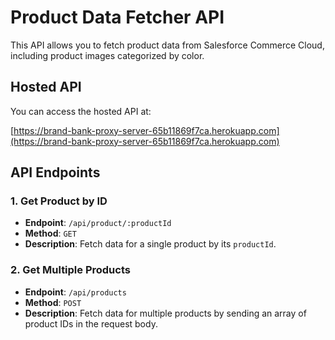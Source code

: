 # Product Data Fetcher API

This API allows you to fetch product data from Salesforce Commerce Cloud, including product images categorized by color.

## Hosted API

You can access the hosted API at:

[https://brand-bank-proxy-server-65b11869f7ca.herokuapp.com](https://brand-bank-proxy-server-65b11869f7ca.herokuapp.com)

## API Endpoints

### 1. Get Product by ID

- **Endpoint**: `/api/product/:productId`
- **Method**: `GET`
- **Description**: Fetch data for a single product by its `productId`.

### 2. Get Multiple Products

- **Endpoint**: `/api/products`
- **Method**: `POST`
- **Description**: Fetch data for multiple products by sending an array of product IDs in the request body.
